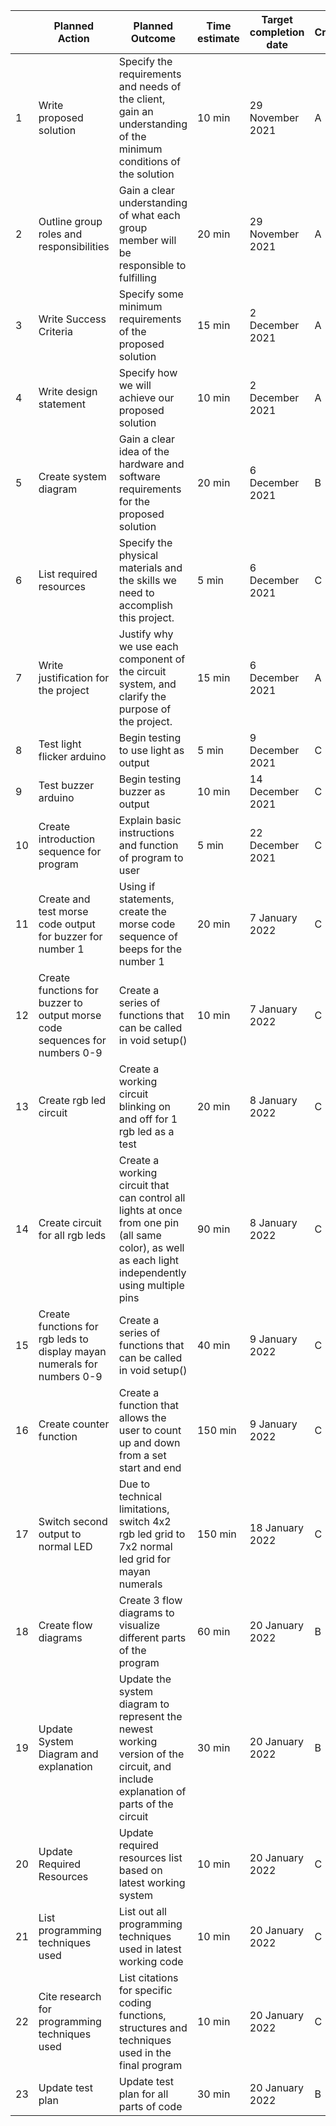 |    | Planned Action                                                             | Planned Outcome                                                                                                                                     | Time estimate | Target completion date | Criterion |
|----|----------------------------------------------------------------------------|-----------------------------------------------------------------------------------------------------------------------------------------------------|---------------|------------------------|-----------|
| 1  | Write proposed solution                                                    | Specify the requirements and needs of the client, gain an understanding of the minimum conditions of the solution                                   | 10 min        | 29 November 2021       | A         |
| 2  | Outline group roles and responsibilities                                   | Gain a clear understanding of what each group member will be responsible to fulfilling                                                              | 20 min        | 29 November 2021       | A         |
| 3  | Write Success Criteria                                                     | Specify some minimum requirements of the proposed solution                                                                                          | 15 min        | 2 December 2021        | A         |
| 4  | Write design statement                                                     | Specify how we will achieve our proposed solution                                                                                                   | 10 min        | 2 December 2021        | A         |
| 5  | Create system diagram                                                      | Gain a clear idea of the hardware and software requirements for the proposed solution                                                               | 20 min        | 6 December 2021        | B         |
| 6  | List required resources                                                    | Specify the physical materials and the skills we need to accomplish this project.                                                                   | 5 min         | 6 December 2021        | C         |
| 7  | Write justification for the project                                        | Justify why we use each component of the circuit system, and clarify the purpose of the project.                                                    | 15 min        | 6 December 2021        | A         |
| 8  | Test light flicker arduino                                                 | Begin testing to use light as output                                                                                                                | 5 min         | 9 December 2021        | C         |
| 9  | Test buzzer arduino                                                        | Begin testing buzzer as output                                                                                                                      | 10 min        | 14 December 2021       | C         |
| 10 | Create introduction sequence for program                                   | Explain basic instructions and function of program to user                                                                                          | 5 min         | 22 December 2021       | C         |
| 11 | Create and test morse code output for buzzer for number 1                  | Using if statements, create the morse code sequence of beeps for the number 1                                                                       | 20 min        | 7 January 2022         | C         |
| 12 | Create functions for buzzer to output morse code sequences for numbers 0-9 | Create a series of functions that can be called in void setup()                                                                                     | 10 min        | 7 January 2022         | C         |
| 13 | Create rgb led circuit                                                     | Create a working circuit blinking on and off for 1 rgb led as a test                                                                                | 20 min        | 8 January 2022         | C         |
| 14 | Create circuit for all rgb leds                                            | Create a working circuit that can control all lights at once from one pin (all same color), as well as each light independently using multiple pins | 90 min        | 8 January 2022         | C         |
| 15 | Create functions for rgb leds to display mayan numerals for numbers 0-9    | Create a series of functions that can be called in void setup()                                                                                     | 40 min        | 9 January 2022         | C         |
| 16 | Create counter function                                                    | Create a function that allows the user to count up and down from a set start and end                                                                | 150 min       | 9 January 2022         | C         |
| 17 | Switch second output to normal LED                                         | Due to technical limitations, switch 4x2 rgb led grid to 7x2 normal led grid for mayan numerals                                                     | 150 min       | 18 January 2022        | C         |
| 18 | Create flow diagrams                                                       | Create 3 flow diagrams to visualize different parts of the program                                                                                  | 60 min        | 20 January 2022        | B         |
| 19 | Update System Diagram and explanation                                      | Update the system diagram to represent the newest working version of the circuit, and include explanation of parts of the circuit                   | 30 min        | 20 January 2022        | B         |
| 20 | Update Required Resources                                                  | Update required resources list based on latest working system                                                                                       | 10 min        | 20 January 2022        | C         |
| 21 | List programming techniques used                                           | List out all programming techniques used in latest working code                                                                                     | 10 min        | 20 January 2022        | C         |
| 22 | Cite research for programming techniques used                              | List citations for specific coding functions, structures and techniques used in the final program                                                   | 10 min        | 20 January 2022        | C         |
| 23 | Update test plan                                                           | Update test plan for all parts of code                                                                                                              | 30 min        | 20 January 2022        | B         |
